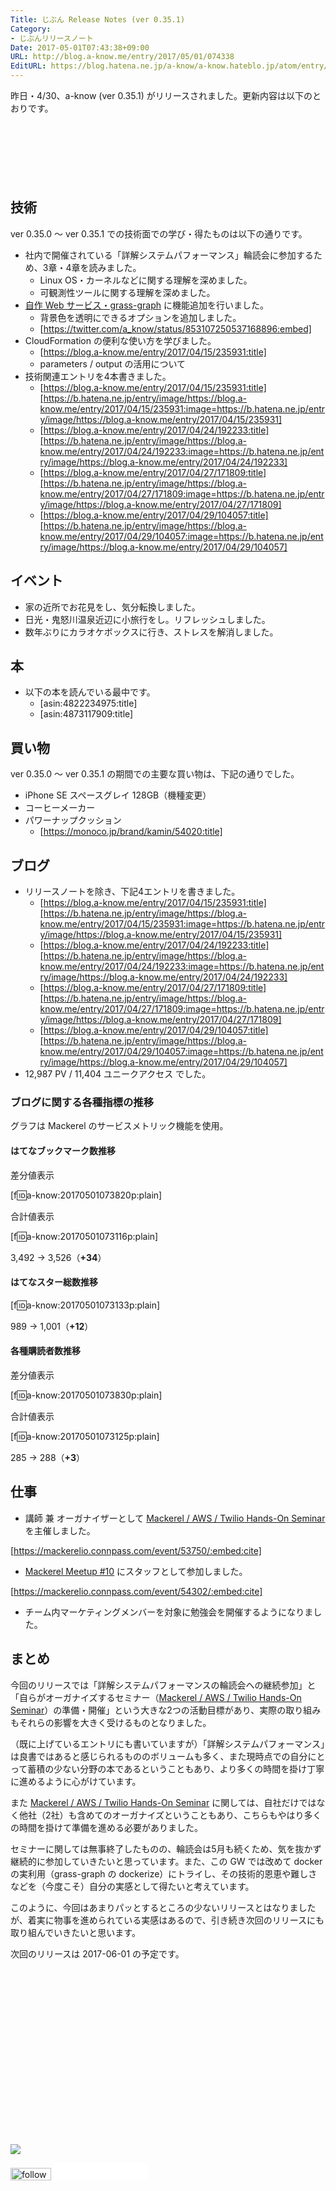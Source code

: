 ```yaml
---
Title: じぶん Release Notes (ver 0.35.1)
Category:
- じぶんリリースノート
Date: 2017-05-01T07:43:38+09:00
URL: http://blog.a-know.me/entry/2017/05/01/074338
EditURL: https://blog.hatena.ne.jp/a-know/a-know.hateblo.jp/atom/entry/10328749687241633194
---
```


昨日・4/30、a-know (ver 0.35.1) がリリースされました。更新内容は以下のとおりです。


<!-- more -->


<script async src="//pagead2.googlesyndication.com/pagead/js/adsbygoogle.js"></script>
<!-- article-top -->
<ins class="adsbygoogle"
     style="display:inline-block;width:728px;height:90px"
     data-ad-client="ca-pub-3463034538369189"
     data-ad-slot="8367620130"></ins>
<script>
(adsbygoogle = window.adsbygoogle || []).push({});
</script>


## 技術
ver 0.35.0 〜 ver 0.35.1 での技術面での学び・得たものは以下の通りです。

* 社内で開催されている「詳解システムパフォーマンス」輪読会に参加するため、3章・4章を読みました。
    * Linux OS・カーネルなどに関する理解を深めました。
    * 可観測性ツールに関する理解を深めました。
* [自作 Web サービス・grass-graph](https://grass-graph.moshimo.works/) に機能追加を行いました。
    * 背景色を透明にできるオプションを追加しました。
    * [https://twitter.com/a_know/status/853107250537168896:embed]
* CloudFormation の便利な使い方を学びました。
    * [https://blog.a-know.me/entry/2017/04/15/235931:title]
    * parameters / output の活用について
* 技術関連エントリを4本書きました。
    * [https://blog.a-know.me/entry/2017/04/15/235931:title][https://b.hatena.ne.jp/entry/image/https://blog.a-know.me/entry/2017/04/15/235931:image=https://b.hatena.ne.jp/entry/image/https://blog.a-know.me/entry/2017/04/15/235931]
    * [https://blog.a-know.me/entry/2017/04/24/192233:title][https://b.hatena.ne.jp/entry/image/https://blog.a-know.me/entry/2017/04/24/192233:image=https://b.hatena.ne.jp/entry/image/https://blog.a-know.me/entry/2017/04/24/192233]
    * [https://blog.a-know.me/entry/2017/04/27/171809:title][https://b.hatena.ne.jp/entry/image/https://blog.a-know.me/entry/2017/04/27/171809:image=https://b.hatena.ne.jp/entry/image/https://blog.a-know.me/entry/2017/04/27/171809]
    * [https://blog.a-know.me/entry/2017/04/29/104057:title][https://b.hatena.ne.jp/entry/image/https://blog.a-know.me/entry/2017/04/29/104057:image=https://b.hatena.ne.jp/entry/image/https://blog.a-know.me/entry/2017/04/29/104057]




## イベント
* 家の近所でお花見をし、気分転換しました。
* 日光・鬼怒川温泉近辺に小旅行をし。リフレッシュしました。
* 数年ぶりにカラオケボックスに行き、ストレスを解消しました。


## 本
* 以下の本を読んでいる最中です。
    * [asin:4822234975:title]
    * [asin:4873117909:title]




## 買い物
ver 0.35.0 〜 ver 0.35.1 の期間での主要な買い物は、下記の通りでした。

* iPhone SE スペースグレイ 128GB（機種変更）
* コーヒーメーカー
* パワーナップクッション
    * [https://monoco.jp/brand/kamin/54020:title]




## ブログ
* リリースノートを除き、下記4エントリを書きました。
    * [https://blog.a-know.me/entry/2017/04/15/235931:title][https://b.hatena.ne.jp/entry/image/https://blog.a-know.me/entry/2017/04/15/235931:image=https://b.hatena.ne.jp/entry/image/https://blog.a-know.me/entry/2017/04/15/235931]
    * [https://blog.a-know.me/entry/2017/04/24/192233:title][https://b.hatena.ne.jp/entry/image/https://blog.a-know.me/entry/2017/04/24/192233:image=https://b.hatena.ne.jp/entry/image/https://blog.a-know.me/entry/2017/04/24/192233]
    * [https://blog.a-know.me/entry/2017/04/27/171809:title][https://b.hatena.ne.jp/entry/image/https://blog.a-know.me/entry/2017/04/27/171809:image=https://b.hatena.ne.jp/entry/image/https://blog.a-know.me/entry/2017/04/27/171809]
    * [https://blog.a-know.me/entry/2017/04/29/104057:title][https://b.hatena.ne.jp/entry/image/https://blog.a-know.me/entry/2017/04/29/104057:image=https://b.hatena.ne.jp/entry/image/https://blog.a-know.me/entry/2017/04/29/104057]
*  12,987 PV / 11,404 ユニークアクセス でした。


### ブログに関する各種指標の推移

グラフは Mackerel のサービスメトリック機能を使用。

#### はてなブックマーク数推移

差分値表示

[f:id:a-know:20170501073820p:plain]

合計値表示

[f:id:a-know:20170501073116p:plain]

3,492 → 3,526（<b>+34</b>）


#### はてなスター総数推移

[f:id:a-know:20170501073133p:plain]

989 → 1,001（<b>+12</b>）


#### 各種購読者数推移

差分値表示

[f:id:a-know:20170501073830p:plain]

合計値表示

[f:id:a-know:20170501073125p:plain]

285 → 288（<b>+3</b>）


## 仕事
* 講師 兼 オーガナイザーとして [Mackerel / AWS / Twilio Hands-On Seminar](https://mackerelio.connpass.com/event/53750/) を主催しました。

[https://mackerelio.connpass.com/event/53750/:embed:cite]


* [Mackerel Meetup #10](https://mackerelio.connpass.com/event/54302/) にスタッフとして参加しました。


[https://mackerelio.connpass.com/event/54302/:embed:cite]



* チーム内マーケティングメンバーを対象に勉強会を開催するようになりました。


## まとめ

今回のリリースでは「詳解システムパフォーマンスの輪読会への継続参加」と「自らがオーガナイズするセミナー（[Mackerel / AWS / Twilio Hands-On Seminar](https://mackerelio.connpass.com/event/53750/)）の準備・開催」という大きな2つの活動目標があり、実際の取り組みもそれらの影響を大きく受けるものとなりました。


（既に上げているエントリにも書いていますが）「詳解システムパフォーマンス」は良書ではあると感じられるもののボリュームも多く、また現時点での自分にとって蓄積の少ない分野の本であるということもあり、より多くの時間を掛け丁寧に進めるように心がけています。


また [Mackerel / AWS / Twilio Hands-On Seminar](https://mackerelio.connpass.com/event/53750/) に関しては、自社だけではなく他社（2社）も含めてのオーガナイズということもあり、こちらもやはり多くの時間を掛けて準備を進める必要がありました。


セミナーに関しては無事終了したものの、輪読会は5月も続くため、気を抜かず継続的に参加していきたいと思っています。また、この GW では改めて docker の実利用（grass-graph の dockerize）にトライし、その技術的恩恵や難しさなどを（今度こそ）自分の実感として得たいと考えています。


このように、今回はあまりパッとするところの少ないリリースとはなりましたが、着実に物事を進められている実感はあるので、引き続き次回のリリースにも取り組んでいきたいと思います。


次回のリリースは 2017-06-01 の予定です。


<div>
<br>
<script async src="//pagead2.googlesyndication.com/pagead/js/adsbygoogle.js"></script>
<!-- article-bottom2 -->
<ins class="adsbygoogle"
     style="display:inline-block;width:300px;height:250px"
     data-ad-client="ca-pub-3463034538369189"
     data-ad-slot="5274552934"></ins>
<script>
(adsbygoogle = window.adsbygoogle || []).push({});
</script>

<a href="http://bit.ly/grass-graph" target='blank' rel="nofollow"><img src="https://cdn-ak.f.st-hatena.com/images/fotolife/a/a-know/20170405/20170405220342.png"></a>
<br>
</div>

<div>
<a href='http://cloud.feedly.com/#subscription%2Ffeed%2Fhttp%3A%2F%2Fblog.a-know.me%2Ffeed'  target='blank'><img id='feedlyFollow' src='//s3.feedly.com/img/follows/feedly-follow-rectangle-volume-small_2x.png' alt='follow us in feedly' width='65' height='20'></a>



<iframe src="//blog.hatena.ne.jp/a-know/a-know.hateblo.jp/subscribe/iframe" allowtransparency="true" frameborder="0" scrolling="no" width="150" height="28"></iframe>
</div>
